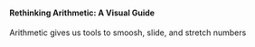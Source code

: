 #### Rethinking Arithmetic: A Visual Guide
Arithmetic gives us tools to smoosh, slide, and stretch numbers
